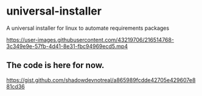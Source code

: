 # universal-installer
A universal installer for linux to automate requirements packages


https://user-images.githubusercontent.com/43219706/216514768-3c349e9e-57fb-4d41-8e31-fbc94969ecd5.mp4

## The code is here for now.
https://gist.github.com/shadowdevnotreal/a865989fcdde42705e429607e881cd36
